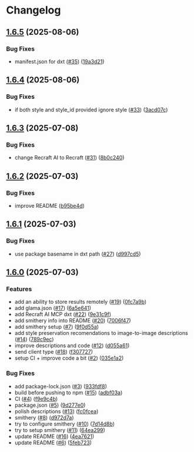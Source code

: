 # Changelog

## [1.6.5](https://github.com/recraft-ai/mcp-recraft-server/compare/v1.6.4...v1.6.5) (2025-08-06)


### Bug Fixes

* manifest.json for dxt ([#35](https://github.com/recraft-ai/mcp-recraft-server/issues/35)) ([19a3d21](https://github.com/recraft-ai/mcp-recraft-server/commit/19a3d21f088d881ccc98ee7a66f66b4f35b28f85))

## [1.6.4](https://github.com/recraft-ai/mcp-recraft-server/compare/v1.6.3...v1.6.4) (2025-08-06)


### Bug Fixes

* if both style and style_id provided ignore style ([#33](https://github.com/recraft-ai/mcp-recraft-server/issues/33)) ([3acd07c](https://github.com/recraft-ai/mcp-recraft-server/commit/3acd07c8d54a89ec577f9053f4ce4eec6d2dd18f))

## [1.6.3](https://github.com/recraft-ai/mcp-recraft-server/compare/v1.6.2...v1.6.3) (2025-07-08)


### Bug Fixes

* change Recraft AI to Recraft ([#31](https://github.com/recraft-ai/mcp-recraft-server/issues/31)) ([8b0c240](https://github.com/recraft-ai/mcp-recraft-server/commit/8b0c240673262631e995852961d48c5368d16bd5))

## [1.6.2](https://github.com/recraft-ai/mcp-recraft-server/compare/v1.6.1...v1.6.2) (2025-07-03)


### Bug Fixes

* improve README ([b95be4d](https://github.com/recraft-ai/mcp-recraft-server/commit/b95be4d2b6d264af7669b6e09a14216e7ebfe5fb))

## [1.6.1](https://github.com/recraft-ai/mcp-recraft-server/compare/v1.6.0...v1.6.1) (2025-07-03)


### Bug Fixes

* use package basename in dxt path ([#27](https://github.com/recraft-ai/mcp-recraft-server/issues/27)) ([d997cd5](https://github.com/recraft-ai/mcp-recraft-server/commit/d997cd503dc15e16a5d9882b74261b295f6917e5))

## [1.6.0](https://github.com/recraft-ai/mcp-recraft-server/compare/v1.5.0...v1.6.0) (2025-07-03)


### Features

* add an ability to store results remotely ([#19](https://github.com/recraft-ai/mcp-recraft-server/issues/19)) ([0fc7a9b](https://github.com/recraft-ai/mcp-recraft-server/commit/0fc7a9ba84e0f56108a4335586bfac795331695d))
* add glama.json ([#17](https://github.com/recraft-ai/mcp-recraft-server/issues/17)) ([6a5e641](https://github.com/recraft-ai/mcp-recraft-server/commit/6a5e64177eaefba1d0c386f02ba897c97b1d2f16))
* add Recraft AI MCP dxt ([#22](https://github.com/recraft-ai/mcp-recraft-server/issues/22)) ([9e31c9f](https://github.com/recraft-ai/mcp-recraft-server/commit/9e31c9fc1c24a8d0c3fc96f2d83fa7b85b96c9e9))
* add smithery info into README ([#20](https://github.com/recraft-ai/mcp-recraft-server/issues/20)) ([7006f47](https://github.com/recraft-ai/mcp-recraft-server/commit/7006f476f9e3f973f0d6dca66fe552ab70bcdeb1))
* add smithery setup ([#7](https://github.com/recraft-ai/mcp-recraft-server/issues/7)) ([9f0d55a](https://github.com/recraft-ai/mcp-recraft-server/commit/9f0d55afdc3921808cc1f66d75e0e729ec3ed9e1))
* add style preservation recomendations to image-to-image descriptions ([#14](https://github.com/recraft-ai/mcp-recraft-server/issues/14)) ([789c9ec](https://github.com/recraft-ai/mcp-recraft-server/commit/789c9ec13d52bd8b4329eab6b39be8b693f72985))
* improve descriptions and code ([#12](https://github.com/recraft-ai/mcp-recraft-server/issues/12)) ([d055a61](https://github.com/recraft-ai/mcp-recraft-server/commit/d055a6170777c528b5b03a42135efa37abc30ad3))
* send client type ([#18](https://github.com/recraft-ai/mcp-recraft-server/issues/18)) ([f307727](https://github.com/recraft-ai/mcp-recraft-server/commit/f307727f9b27243ede38b2d90a01f77a2929e012))
* setup CI + improve code a bit ([#2](https://github.com/recraft-ai/mcp-recraft-server/issues/2)) ([035e1a2](https://github.com/recraft-ai/mcp-recraft-server/commit/035e1a2851b9f472fd78183188bde76486bd6f3b))


### Bug Fixes

* add package-lock.json ([#3](https://github.com/recraft-ai/mcp-recraft-server/issues/3)) ([933fdf8](https://github.com/recraft-ai/mcp-recraft-server/commit/933fdf8a270c870a59a9ad223a8e96e969f2882b))
* build before pushing to npm ([#15](https://github.com/recraft-ai/mcp-recraft-server/issues/15)) ([adbf03a](https://github.com/recraft-ai/mcp-recraft-server/commit/adbf03ac30be9262de72fa78dc5f2f92e49994b5))
* CI ([#4](https://github.com/recraft-ai/mcp-recraft-server/issues/4)) ([f9e9c4b](https://github.com/recraft-ai/mcp-recraft-server/commit/f9e9c4bf8970f2c3c19706efc1f8e99cfe00c3c6))
* package.json ([#5](https://github.com/recraft-ai/mcp-recraft-server/issues/5)) ([9d277e0](https://github.com/recraft-ai/mcp-recraft-server/commit/9d277e0625e2fb1f266a7a4397319e9121a7388f))
* polish descriptions ([#13](https://github.com/recraft-ai/mcp-recraft-server/issues/13)) ([fc0fcea](https://github.com/recraft-ai/mcp-recraft-server/commit/fc0fcea60712b4bf644086d70a876c61a0594be6))
* smithery ([#8](https://github.com/recraft-ai/mcp-recraft-server/issues/8)) ([d972d7a](https://github.com/recraft-ai/mcp-recraft-server/commit/d972d7a1a591da1745e810f6404728ff95cca40e))
* try to configure smithery ([#10](https://github.com/recraft-ai/mcp-recraft-server/issues/10)) ([7d14d8b](https://github.com/recraft-ai/mcp-recraft-server/commit/7d14d8bc07d4d1f343214238bdc195defd12ecf3))
* try to setup smithery ([#11](https://github.com/recraft-ai/mcp-recraft-server/issues/11)) ([64ea299](https://github.com/recraft-ai/mcp-recraft-server/commit/64ea299d9d984f6da92683a791609e64c8ea68a3))
* update README ([#16](https://github.com/recraft-ai/mcp-recraft-server/issues/16)) ([4ea7621](https://github.com/recraft-ai/mcp-recraft-server/commit/4ea76213eafd272b6a1907feae4950c1fd7fbeea))
* update README ([#6](https://github.com/recraft-ai/mcp-recraft-server/issues/6)) ([5feb723](https://github.com/recraft-ai/mcp-recraft-server/commit/5feb7232475cdb35b16aa4c02b2122021f78936a))
